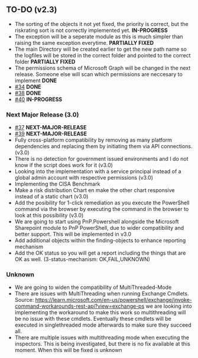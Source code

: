 ## TO-DO (v2.3)
-   The sorting of the objects it not yet fixed, the priority is correct, but the riskrating sort is not correctly implemented yet. **IN-PROGRESS**
-   The exception will be a seperate module as this is much simpler than raising the same exception everytime. **PARTIALLY FIXED**
-   The main Directory will be created earlier to get the new path name so the logfiles will be stored in the correct folder and pointed to the correct folder **PARTIALLY FIXED**
-   The permissions schema of Microsoft Graph will be changed in the next release. Someone else will scan which permissions are neccesary to implement **DONE**
-   [#34](https://github.com/asterictnl-lvdw/M365SAT/issues/34) **DONE**
-   [#38](https://github.com/asterictnl-lvdw/M365SAT/issues/38) **DONE**
-   [#40](https://github.com/asterictnl-lvdw/M365SAT/issues/40) **IN-PROGRESS**

### Next Major Release (3.0)
-   [#37](https://github.com/asterictnl-lvdw/M365SAT/issues/37) **NEXT-MAJOR-RELEASE**
-   [#39](https://github.com/asterictnl-lvdw/M365SAT/issues/39) **NEXT-MAJOR-RELEASE**
-   Fully cross-platform compatibility by removing as many platform dependencies and replacing them by initiating them via API connections. (v3.0)
-   There is no detection for government issued environments and I do not know if the script does work for it (v3.0)
-   Looking into the implementation with a service principal instead of a global admin account with respective permissions (v3.0)
-   Implementing the CISA Benchmark
-   Make a risk distribution Chart en make the other chart responsive instead of a static chart (v3.0)
-   Add the posibility for 1-click remediation as you execute the PowerShell command via the browser by executing the command in the browser to look at this possibility (v3.0)
-   We are going to start using PnP.Powershell alongside the Microsoft Sharepoint module to PnP PowerShell, due to wider compatibility and better support. This will be implemented in v3.0
-   Add additional objects within the finding-objects to enhance reporting mechanism
-   Add the OK status so you will get a report including the things that are OK as well. (3-status-mechanism: OK,FAIL,UNKNOWN)

### Unknown
-   We are going to widen the compatibility of MultiThreaded-Mode
-   There are issues with MultiThreading when running Exchange Cmdlets. Source: https://learn.microsoft.com/en-us/powershell/exchange/invoke-command-workarounds-rest-api?view=exchange-ps we are looking into implementing the workaround to make this work so multithreading will be no issue with these cmdlets. Eventually these cmdlets will be executed in singlethreaded mode afterwards to make sure they succeed all.
-   There are multiple issues with multithreading mode when executing the inspectors. This is being investigated, but there is no fix available at this moment. When this will be fixed is unknown 